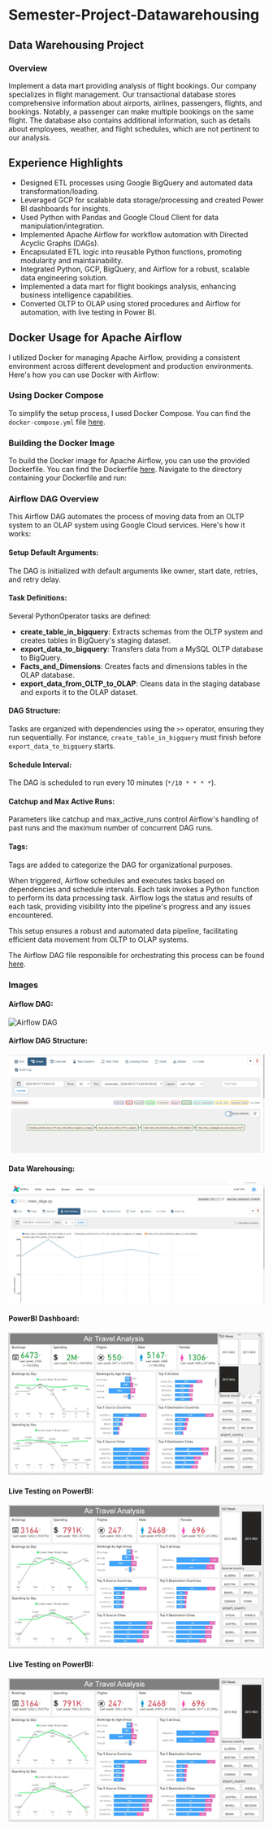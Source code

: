 # Semester-Project-Datawarehousing

## Data Warehousing Project

### Overview
Implement a data mart providing analysis of flight bookings. Our company specializes in flight management. Our transactional database stores comprehensive information about airports, airlines, passengers, flights, and bookings. Notably, a passenger can make multiple bookings on the same flight. The database also contains additional information, such as details about employees, weather, and flight schedules, which are not pertinent to our analysis.
## Experience Highlights

- Designed ETL processes using Google BigQuery and automated data transformation/loading.
- Leveraged GCP for scalable data storage/processing and created Power BI dashboards for insights.
- Used Python with Pandas and Google Cloud Client for data manipulation/integration.
- Implemented Apache Airflow for workflow automation with Directed Acyclic Graphs (DAGs).
- Encapsulated ETL logic into reusable Python functions, promoting modularity and maintainability.
- Integrated Python, GCP, BigQuery, and Airflow for a robust, scalable data engineering solution.
- Implemented a data mart for flight bookings analysis, enhancing business intelligence capabilities.
- Converted OLTP to OLAP using stored procedures and Airflow for automation, with live testing in Power BI.

## Docker Usage for Apache Airflow

I utilized Docker for managing Apache Airflow, providing a consistent environment across different development and production environments. Here's how you can use Docker with Airflow:

### Using Docker Compose

To simplify the setup process, I used Docker Compose. You can find the `docker-compose.yml` file [here](https://github.com/MuhammadGhulamAbbas/Semester-Project-Datawarehousing/blob/main/docker-compose.yml).

### Building the Docker Image

To build the Docker image for Apache Airflow, you can use the provided Dockerfile. You can find the Dockerfile [here](https://github.com/MuhammadGhulamAbbas/Semester-Project-Datawarehousing/blob/main/dockerfile). Navigate to the directory containing your Dockerfile and run:


### Airflow DAG Overview
This Airflow DAG automates the process of moving data from an OLTP system to an OLAP system using Google Cloud services. Here's how it works:

#### Setup Default Arguments:
The DAG is initialized with default arguments like owner, start date, retries, and retry delay.

#### Task Definitions:
Several PythonOperator tasks are defined:
- **create_table_in_bigquery**: Extracts schemas from the OLTP system and creates tables in BigQuery's staging dataset.
- **export_data_to_bigquery**: Transfers data from a MySQL OLTP database to BigQuery.
- **Facts_and_Dimensions**: Creates facts and dimensions tables in the OLAP database.
- **export_data_from_OLTP_to_OLAP**: Cleans data in the staging database and exports it to the OLAP dataset.

#### DAG Structure:
Tasks are organized with dependencies using the `>>` operator, ensuring they run sequentially. For instance, `create_table_in_bigquery` must finish before `export_data_to_bigquery` starts.

#### Schedule Interval:
The DAG is scheduled to run every 10 minutes (`*/10 * * * *`).

#### Catchup and Max Active Runs:
Parameters like catchup and max_active_runs control Airflow's handling of past runs and the maximum number of concurrent DAG runs.

#### Tags:
Tags are added to categorize the DAG for organizational purposes.

When triggered, Airflow schedules and executes tasks based on dependencies and schedule intervals. Each task invokes a Python function to perform its data processing task. Airflow logs the status and results of each task, providing visibility into the pipeline's progress and any issues encountered.

This setup ensures a robust and automated data pipeline, facilitating efficient data movement from OLTP to OLAP systems.

The Airflow DAG file responsible for orchestrating this process can be found [here](https://github.com/MuhammadGhulamAbbas/Semester-Project-Datawarehousing/blob/main/Pipeline%20Python%20Script%20(Conversion%20Functions)%20(PYT)/main_dags.py).

### Images

#### Airflow DAG:
![Airflow DAG](https://github.com/MuhammadGhulamAbbas/Semester-Project-Datawarehousing/assets/83417345/a86ab170-7b3d-4bc0-9c30-e4b92e044a55)

#### Airflow DAG Structure:
![Airflow DAG Structure](https://github.com/MuhammadGhulamAbbas/Semester-Project-Datawarehousing/blob/main/IMAGES/WhatsApp%20Image%202024-06-02%20at%2014.35.54.jpeg)

#### Data Warehousing:
![Data Warehousing](https://github.com/MuhammadGhulamAbbas/Semester-Project-Datawarehousing/blob/main/IMAGES/WhatsApp%20Image%202024-06-02%20at%2014.35.55%20(2).jpeg)

#### PowerBI Dashboard:
![PowerBI Dashboard](https://github.com/MuhammadGhulamAbbas/Semester-Project-Datawarehousing/blob/main/Dashboarding%20(PowerBI)/WhatsApp%20Image%202024-06-07%20at%2023.04.27.jpeg)

#### Live Testing on PowerBI:
![Live Testing on PowerBI](https://github.com/MuhammadGhulamAbbas/Semester-Project-Datawarehousing/blob/main/Dashboarding%20(PowerBI)/WhatsApp%20Image%202024-06-01%20at%2000.39.14.jpeg)

#### Live Testing on PowerBI:
![Live Testing on PowerBI](https://github.com/MuhammadGhulamAbbas/Semester-Project-Datawarehousing/blob/main/Dashboarding%20(PowerBI)/WhatsApp%20Image%202024-06-01%20at%2000.39.14.jpeg)
